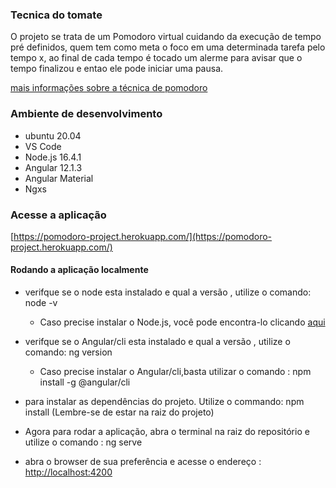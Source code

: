 ### Tecnica do tomate

O projeto se trata de um Pomodoro virtual cuidando da execução de tempo pré definidos, quem tem como meta o foco em uma determinada tarefa pelo tempo x, ao final de cada tempo é tocado um alerme para avisar que o tempo finalizou e entao ele pode iniciar uma pausa. 

[mais informações sobre a técnica de pomodoro](https://pt.wikipedia.org/wiki/T%C3%A9cnica_pomodoro)

### Ambiente de desenvolvimento

 - ubuntu 20.04
 - VS Code
 - Node.js 16.4.1 
 - Angular 12.1.3
 - Angular Material
 - Ngxs  

### Acesse a aplicação

[https://pomodoro-project.herokuapp.com/](https://pomodoro-project.herokuapp.com/)

#### Rodando a aplicação localmente

- verifque se o node esta instalado e qual a versão , utilize o comando: node -v
    - Caso precise instalar o Node.js, você pode encontra-lo clicando [aqui](https://nodejs.org/en/download/current/)

- verifque se o Angular/cli esta instalado e qual a versão , utilize o comando: ng version
    - Caso precise instalar o Angular/cli,basta utilizar o comando : npm install -g @angular/cli

- para instalar as dependências do projeto. Utilize o commando: npm install (Lembre-se de estar na raiz do projeto)

- Agora para rodar a aplicação, abra o terminal na raiz do repositório e utilize o comando : ng serve 

- abra o browser de sua preferência e acesse o endereço : [http://localhost:4200](http://localhost:4200)
